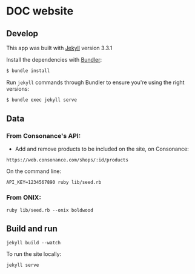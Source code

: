 # DOC website

## Develop

This app was built with [Jekyll](http://jekyllrb.com/) version 3.3.1

Install the dependencies with [Bundler](http://bundler.io/):

~~~bash
$ bundle install
~~~

Run `jekyll` commands through Bundler to ensure you're using the right versions:

~~~bash
$ bundle exec jekyll serve
~~~

## Data 

### From Consonance's API: 

* Add and remove products to be included on the site, on Consonance:

`https://web.consonance.com/shops/:id/products`

On the command line:

`API_KEY=1234567890 ruby lib/seed.rb`

### From ONIX: 

`ruby lib/seed.rb --onix boldwood`

## Build and run

`jekyll build --watch`

To run the site locally:

`jekyll serve`


